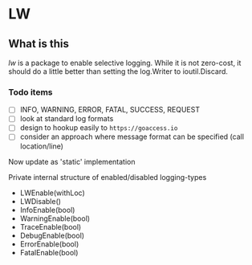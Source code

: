 # LW

## What is this

*lw* is a package to enable selective logging.  While it is not zero-cost, it should do a little better than setting the log.Writer to ioutil.Discard.

### Todo items

- [ ] INFO, WARNING, ERROR, FATAL, SUCCESS, REQUEST
- [ ] look at standard log formats
- [ ] design to hookup easily to `https://goaccess.io`
- [ ] consider an approach where message format can be specified (call location/line)

Now update as 'static' implementation

Private internal structure of enabled/disabled logging-types
- LWEnable(withLoc)
- LWDisable()
- InfoEnable(bool)
- WarningEnable(bool)
- TraceEnable(bool)
- DebugEnable(bool)
- ErrorEnable(bool)
- FatalEnable(bool)